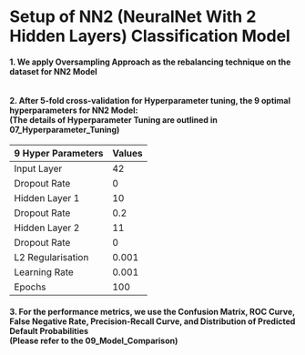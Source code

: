 # Setup of NN2 (NeuralNet With 2 Hidden Layers) Classification Model
#### 1. We apply Oversampling Approach as the rebalancing technique on the dataset for NN2 Model <br><br><br> 2. After 5-fold cross-validation for Hyperparameter tuning, the 9 optimal hyperparameters for NN2 Model: <br> (The details of Hyperparameter Tuning are outlined in 07_Hyperparameter_Tuning)

| 9 Hyper Parameters  | Values |
|---------------------|--------|
| Input Layer         | 42     |
| Dropout Rate        | 0      |
| Hidden Layer 1      | 10     |
| Dropout Rate        | 0.2    |
| Hidden Layer 2      | 11     |
| Dropout Rate        | 0      |
| L2 Regularisation   | 0.001  |
| Learning Rate       | 0.001  |
| Epochs              | 100    |      

#### 3. For the performance metrics, we use the Confusion Matrix, ROC Curve, False Negative Rate, Precision-Recall Curve, and Distribution of Predicted Default Probabilities <br> (Please refer to the 09_Model_Comparison)
